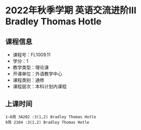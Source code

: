 # 2022年秋季学期 英语交流进阶III Bradley Thomas Hotle






## 课程信息

- 课程号：FL1009.11
- 学分：1
- 教学类型：理论课
- 开课单位：外语教学中心
- 课程类别：通修
- 课程层次：本科计划内课程

## 上课时间

```
1~8周 3A202 :3(1,2) Bradley Thomas Hotle
9周 2104 :3(1,2) Bradley Thomas Hotle
```

